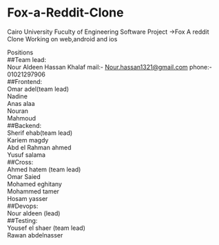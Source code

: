 # Fox-a-Reddit-Clone
Cairo University Fuculty of Engineering Software Project ->Fox A reddit Clone Working on web,android and ios<br />

Positions<br />
##Team lead:<br />
    Nour Aldeen Hassan Khalaf      mail:-  Nour.hassan1321@gmail.com    phone:-  01021297906<br />
##Frontend:<br />
   Omar adel(team lead)<br />
   Nadine<br />
   Anas alaa<br />
   Nouran<br />
   Mahmoud<br />
##Backend:<br />
   Sherif ehab(team lead)<br />
   Kariem magdy<br />
   Abd el Rahman ahmed<br />
   Yusuf salama<br />
##Cross:<br />
   Ahmed hatem (team lead)<br />
   Omar Saied<br />
   Mohamed eghitany<br />
   Mohammed tamer<br />
   Hosam yasser<br />
##Devops:<br />
   Nour aldeen (lead) <br />
##Testing:<br />
   Yousef el shaer (team lead)<br />
   Rawan abdelnasser <br />
